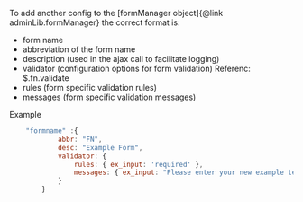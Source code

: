 To add another config to the [formManager object]{@link adminLib.formManager} the correct format is:

 * form name
  * abbreviation of the form name
  * description (used in the ajax call to facilitate logging)
  * validator (configuration options for form validation) Referenc: $.fn.validate
  * rules (form specific validation rules)
  * messages (form specific validation messages)

Example
```javascript
    "formname" :{
            abbr: "FN",
            desc: "Example Form",
            validator: {
                rules: { ex_input: 'required' },
                messages: { ex_input: "Please enter your new example text"}
            }
        }
```
